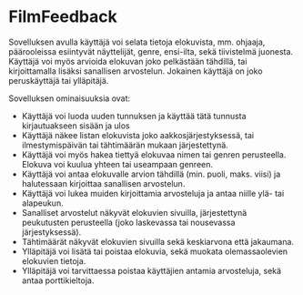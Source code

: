 # FilmFeedback

Sovelluksen avulla käyttäjä voi selata tietoja elokuvista, mm. ohjaaja, päärooleissa esiintyvät näyttelijät, genre, ensi-ilta, sekä tiivistelmä juonesta. Käyttäjä voi myös arvioida elokuvan joko pelkästään tähdillä, tai kirjoittamalla lisäksi sanallisen arvostelun. Jokainen käyttäjä on joko peruskäyttäjä tai ylläpitäjä.

Sovelluksen ominaisuuksia ovat:

* Käyttäjä voi luoda uuden tunnuksen ja käyttää tätä tunnusta kirjautuakseen sisään ja ulos
* Käyttäjä näkee listan elokuvista joko aakkosjärjestyksessä, tai ilmestymispäivän tai tähtimäärän mukaan järjestettynä.
* Käyttäjä voi myös hakea tiettyä elokuvaa nimen tai genren perusteella. Elokuva voi kuulua yhteen tai useampaan genreen.
* Käyttäjä voi antaa elokuvalle arvion tähdillä (min. puoli, maks. viisi) ja halutessaan kirjoittaa sanallisen arvostelun.
* Käyttäjä voi lukea muiden kirjoittamia arvosteluja ja antaa niille ylä- tai alapeukun.
* Sanalliset arvostelut näkyvät elokuvien sivuilla, järjestettynä peukutusten perusteella (joko laskevassa tai nousevassa järjestyksessä).
* Tähtimäärät näkyvät elokuvien sivuilla sekä keskiarvona että jakaumana.
* Ylläpitäjä voi lisätä tai poistaa elokuvia, sekä muokata olemassaolevien elokuvien tietoja.
* Ylläpitäjä voi tarvittaessa poistaa käyttäjien antamia arvosteluja, sekä antaa porttikieltoja.

